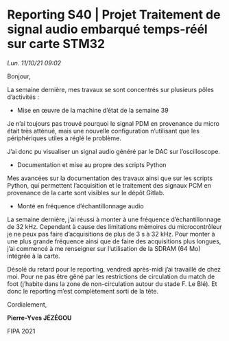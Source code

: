 # Reporting S40 | Projet Traitement de signal audio embarqué temps-réél sur carte STM32

*Lun. 11/10/21 09:02*

Bonjour,

La semaine dernière, mes travaux se sont concentrés sur plusieurs pôles d’activités :

- Mise en œuvre de la machine d’état de la semaine 39

Je n’ai toujours pas trouvé pourquoi le signal PDM en provenance du micro était très atténué, mais une nouvelle configuration n’utilisant que les périphériques utiles a réglé le problème.  

J’ai donc pu visualiser un signal audio généré par le DAC sur l’oscilloscope.

- Documentation et mise au propre des scripts Python

Mes avancées sur la documentation des travaux ainsi que sur les scripts Python, qui permettent l’acquisition et le traitement des signaux PCM en provenance de la carte sont visibles sur le dépôt Gitlab.  

- Monté en fréquence d’échantillonnage audio

La semaine dernière, j’ai réussi à monter à une fréquence d’échantillonnage de 32 kHz. Cependant à cause des limitations mémoires du microcontrôleur je ne peux pas faire d’acquisitions de plus de 3 s à 32 kHz. Pour monter à une plus grande fréquence ainsi que de faire des acquisitions plus longues, j’ai commencé à me renseigner sur l’utilisation de la SDRAM (64 Mo) intégrée à la carte.  



Désolé du retard pour le reporting, vendredi après-midi j’ai travaillé de chez moi. Pour ne pas être gêné par les restrictions de circulation du match de foot (j’habite dans la zone de non-circulation autour du stade F. Le Blé). Et donc le reporting m’est complètement sorti de la tête.



Cordialement,

**Pierre-Yves JÉZÉGOU**

FIPA 2021

